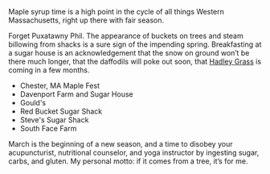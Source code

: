 Maple syrup time is a high point in the cycle of all things Western Massachusetts, right up there with fair season.

Forget Puxatawny Phil. The appearance of buckets on trees and steam billowing from shacks is a sure sign of the impending spring. Breakfasting at a sugar house is an acknowledgement that the snow on ground won’t be there much longer, that the daffodils will poke out soon, that [Hadley Grass](http://www.saveur.com/article/Kitchen/Hadley-Grass-) is coming in a few months.

* Chester, MA Maple Fest
* Davenport Farm and Sugar House
* Gould's
* Red Bucket Sugar Shack
* Steve's Sugar Shack
* South Face Farm

March is the beginning of a new season, and a time to disobey your acupuncturist, nutritional counselor, and yoga instructor by ingesting sugar, carbs, and gluten. My personal motto: if it comes from a tree, it’s for me.
